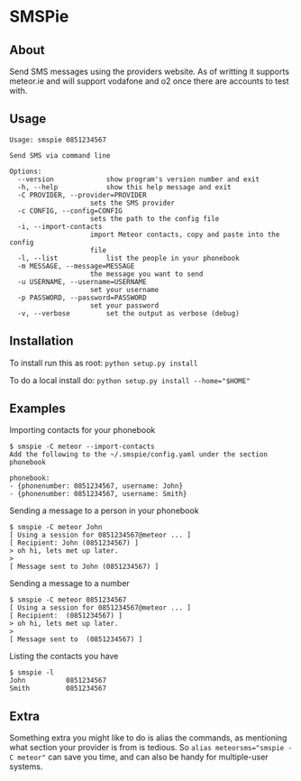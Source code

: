 SMSPie
=============================================================================

About
------------
Send SMS messages using the providers website. As of writting it supports 
meteor.ie and will support vodafone and o2 once there are accounts to test with.

Usage
------------

	Usage: smspie 0851234567

	Send SMS via command line

	Options:
	  --version             show program's version number and exit
	  -h, --help            show this help message and exit
	  -C PROVIDER, --provider=PROVIDER
		                sets the SMS provider
	  -c CONFIG, --config=CONFIG
		                sets the path to the config file
	  -i, --import-contacts
		                import Meteor contacts, copy and paste into the config
		                file
	  -l, --list            list the people in your phonebook
	  -m MESSAGE, --message=MESSAGE
		                the message you want to send
	  -u USERNAME, --username=USERNAME
		                set your username
	  -p PASSWORD, --password=PASSWORD
		                set your password
	  -v, --verbose         set the output as verbose (debug)


Installation
------------
To install run this as root: `python setup.py install`

To do a local install do: `python setup.py install --home="$HOME"`

Examples
------------
Importing contacts for your phonebook

	$ smspie -C meteor --import-contacts
	Add the following to the ~/.smspie/config.yaml under the section phonebook

	phonebook:
	- {phonenumber: 0851234567, username: John}
	- {phonenumber: 0851234567, username: Smith}

Sending a message to a person in your phonebook

	$ smspie -C meteor John
	[ Using a session for 0851234567@meteor ... ]
	[ Recipient: John (0851234567) ]
	> oh hi, lets met up later.
	> 
	[ Message sent to John (0851234567) ]

Sending a message to a number

	$ smspie -C meteor 0851234567
	[ Using a session for 0851234567@meteor ... ]
	[ Recipient:  (0851234567) ]
	> oh hi, lets met up later.
	> 
	[ Message sent to  (0851234567) ]

Listing the contacts you have

	$ smspie -l
	John          0851234567
	Smith         0851234567

Extra
------------
Something extra you might like to do is alias the commands, as mentioning what
section your provider is from is tedious. So `alias meteorsms="smspie -C meteor"`
can save you time, and can also be handy for multiple-user systems.
